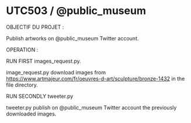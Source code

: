 # UTC503 / @public_museum

OBJECTIF DU PROJET :

Publish artworks on @public_museum Twitter account.

OPERATION : 

RUN FIRST images_request.py.

image_request.py download images from https://www.artmajeur.com/fr/oeuvres-d-art/sculpture/bronze-1432 in the file directory.


RUN SECONDLY tweeter.py

tweeter.py publish on @public_museum Twitter account the previously downloaded images.
